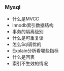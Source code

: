 ### Mysql
- 什么是MVCC
- innodb索引数据结构
- 事务的隔离级别
- 什么是可重复读
- 怎么Sql调优的
- Explain分析看哪些指标
- 什么是回表
- 索引不生效的情况